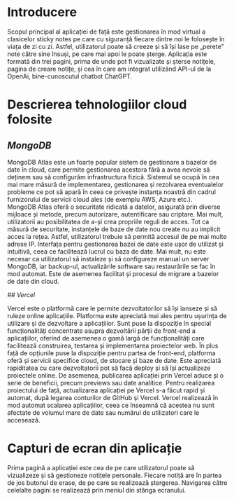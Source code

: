 # Introducere

  Scopul principal al aplicației de față este gestionarea în mod virtual a clasicelor sticky notes pe care cu siguranță fiecare dintre noi le folosește în viața de zi cu zi. Astfel, utilizatorul poate să creeze și să își lase pe „perete” note către sine însuși, pe care mai apoi le poate șterge. Aplicația este formată din trei pagini, prima de unde pot fi vizualizate și șterse notițele, pagina de creare notițe, și cea în care am integrat utilizând API-ul de la OpenAi, bine-cunoscutul chatbot ChatGPT.

# Descrierea tehnologiilor cloud folosite

## _MongoDB_

  MongoDB Atlas este un foarte popular sistem de gestionare a bazelor de date în cloud, care permite gestionarea acestora fără a avea nevoie să deținem sau să configurăm infrastructura fizică. Sistemul se ocupă în cea mai mare măsură de implementarea, gestionarea și rezolvarea eventualelor probleme ce pot să apară în ceea ce privește instanța noastră din cadrul furnizorului de servicii cloud ales (de exemplu AWS, Azure etc.).  
MongoDB Atlas oferă o securitate ridicată a datelor, asigurată prin diverse mijloace și metode, precum autorizare, autentificare sau criptare. Mai mult, utilizatorii au posibilitatea de a-și crea propriile reguli de acces. Tot ca măsură de securitate, instanțele de baze de date nou create nu au implicit acces la rețea. Astfel, utilizatorul trebuie să permită accesul de pe mai multe adrese IP.
Interfața pentru gestionarea bazei de date este ușor de utilizat și intuitivă, ceea ce facilitează lucrul cu baza de date. Mai mult, nu este necesar ca utilizatorul să instaleze și să configureze manual un server MongoDB, iar backup-ul, actualizările software sau restaurările se fac în mod automat. Este de asemenea facilitat și procesul de migrare a bazelor de date din cloud.

 
_## Vercel_

  Vercel este o platformă care le permite dezvoltatorilor să își lanseze și să ruleze online aplicațiile. Platforma este apreciată mai ales pentru ușurința de utilizare și de dezvoltare a aplicațiilor. Sunt puse la dispoziție în special funcționalități concentrate asupra dezvoltării părții de front-end a aplicațiilor, oferind de asemenea o gamă largă de funcționalități care facilitează construirea, testarea și implementarea proiectelor web. În plus față de opțiunile puse la dispoziție pentru partea de front-end, platforma oferă și servicii specifice cloud, de stocare și baze de date.
Este apreciată rapiditatea cu care dezvoltatorii pot să facă deploy și să își actualizeze proiectele online. De asemenea, publicarea aplicației prin Vercel aduce și o serie de beneficii, precum previews sau date analitice. Pentru realizarea proiectului de față, actualizarea aplicației pe Vercel s-a făcut rapid și automat, după legarea conturilor de GitHub și Vercel.
Vercel realizează în mod automat scalarea aplicațiilor, ceea ce înseamnă că acestea nu sunt afectate de volumul mare de date sau numărul de utilizatori care le accesează. 

# Capturi de ecran din aplicație

  Prima pagină a aplicației este cea de pe care utilizatorul poate să vizualizeze și să gestioneze notițele personale. Fiecare notiță are în partea de jos butonul de erase, de pe care se realizează ștergerea. Navigarea către celelalte pagini se realizează prin meniul din stânga ecranului.



